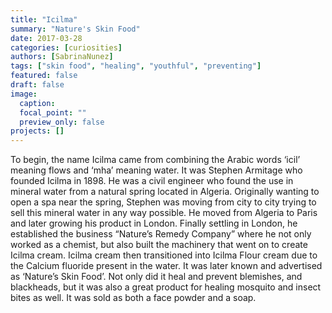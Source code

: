 ```yaml
---
title: "Icilma"
summary: "Nature's Skin Food"
date: 2017-03-28
categories: [curiosities]
authors: [SabrinaNunez]
tags: ["skin food", "healing", "youthful", "preventing"]
featured: false
draft: false
image:
  caption:
  focal_point: ""
  preview_only: false
projects: []
---
```

To begin, the name Icilma came from combining the Arabic words ‘icil’ meaning flows and ‘mha’ meaning water.  It was Stephen Armitage who founded Icilma in 1898. He was a civil engineer who found the use in mineral water from a natural spring located in Algeria. Originally wanting to open a spa near the spring, Stephen was moving from city to city trying to sell this mineral water in any way possible. He moved from Algeria to Paris and later growing his product in London. Finally settling in London, he established the business “Nature’s Remedy Company” where he not only worked as a chemist, but also built the machinery that went on to create Icilma cream. Icilma cream then transitioned into Icilma Flour cream due to the Calcium fluoride present in the water. It was later known and advertised as ‘Nature’s Skin Food’. Not only did it heal and prevent blemishes, and blackheads, but it was also a great product for healing mosquito and insect bites as well. It was sold as both a face powder and a soap.
